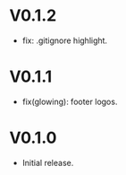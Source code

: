 # V0.1.2
- fix: .gitignore highlight.

# V0.1.1
- fix(glowing): footer logos.

# V0.1.0
- Initial release.